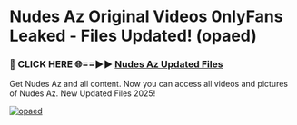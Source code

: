 # Nudes Az Original Videos 0nlyFans Leaked - Files Updated! (opaed)

<h3>🔴 CLICK HERE 🌐==►► <a href="https://tinyurl.com/y5r63du9" rel="nofollow">Nudes Az Updated Files</a></h3>

Get Nudes Az and all content. Now you can access all videos and pictures of Nudes Az. New Updated Files 2025!

[![opaed](https://i.imgur.com/UVo9nyh.gif)](https://tinyurl.com/y5r63du9)